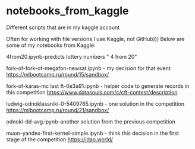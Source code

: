 # notebooks_from_kaggle
Different scripts that are in my kaggle account

Often for working with file versions I use Kaggle, not GitHub))) 
Below are some of my notebooks from Kaggle:

4from20.ipynb-predicts lottery numbers " 4 from 20"

fork-of-fork-of-megafon-newsat.ipynb - my decision for that event https://mlbootcamp.ru/round/15/sandbox/

fork-of-karas-mc last ft-0e3a91.ipynb - helper code to generate records in this competition https://www.datasouls.com/c/cft-contest/description

ludwig-odnoklassniki-0-5409765.ipynb - one solution in the competition https://mlbootcamp.ru/round/21/sandbox/

odnokl-dd-avg.ipynb-another solution from the previous competition

muon-yandex-first-kernel-simple.ipynb - think this decision in the first stage of the competition https://idao.world/
